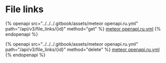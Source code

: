 # File links

{% openapi src="../../../.gitbook/assets/meteor openapi.ru.yml" path="/api/v3/file_links/{id}" method="get" %}
[meteor openapi.ru.yml](<../../../.gitbook/assets/meteor openapi.ru.yml>)
{% endopenapi %}

{% openapi src="../../../.gitbook/assets/meteor openapi.ru.yml" path="/api/v3/file_links/{id}" method="delete" %}
[meteor openapi.ru.yml](<../../../.gitbook/assets/meteor openapi.ru.yml>)
{% endopenapi %}
